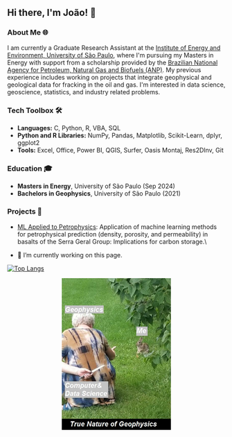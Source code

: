 ## Hi there, I'm João! 👋

### About Me 🌐
I am currently a Graduate Research Assistant at the [Institute of Energy and Environment, University of São Paulo](https://www.iee.usp.br/), where I'm pursuing my Masters in Energy with support from a scholarship provided by the [Brazilian National Agency for Petroleum, Natural Gas and Biofuels (ANP)](https://www.gov.br/anp/en/access-information/what-is-anp/what-is-anp). My previous experience includes working on projects that integrate geophysical and geological data for fracking in the oil and gas. I'm interested in data science, geoscience, statistics, and industry related problems.

### Tech Toolbox 🛠️
- **Languages:** C, Python, R, VBA, SQL
- **Python and R Libraries:** NumPy, Pandas, Matplotlib, Scikit-Learn, dplyr, ggplot2
- **Tools:** Excel, Office, Power BI, QGIS, Surfer, Oasis Montaj, Res2DInv, Git

### Education 🎓
- **Masters in Energy**, University of São Paulo (Sep 2024)
- **Bachelors in Geophysics**, University of São Paulo (2021)

### Projects 🚀
- [ML Applied to Petrophysics](https://github.com/jp-alves/scripts_papers/tree/main/petrophysics_basalts): Application of machine learning methods for petrophysical prediction (density, porosity, and permeability) in basalts of the Serra Geral Group: Implications for carbon storage.\

- 🔭 I’m currently working on this page.

[![Top Langs](https://github-readme-stats.vercel.app/api/top-langs/?username=jp-alves)](https://github.com/anuraghazra/github-readme-stats)

<div align="center">
	<img src="https://github.com/jp-alves/jp-alves/blob/main/Images/geo_meme.jpg" height="350">
</div>
